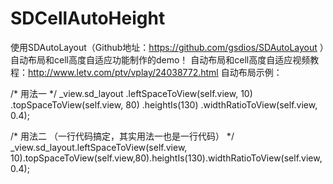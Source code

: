 # SDCellAutoHeight
使用SDAutoLayout（Github地址：https://github.com/gsdios/SDAutoLayout ）自动布局和cell高度自适应功能制作的demo！
自动布局和cell高度自适应视频教程：http://www.letv.com/ptv/vplay/24038772.html
自动布局示例：

/* 用法一 */
_view.sd_layout
.leftSpaceToView(self.view, 10)
.topSpaceToView(self.view, 80)
.heightIs(130)
.widthRatioToView(self.view, 0.4); 

/* 用法二 （一行代码搞定，其实用法一也是一行代码） */
_view.sd_layout.leftSpaceToView(self.view, 10).topSpaceToView(self.view,80).heightIs(130).widthRatioToView(self.view, 0.4);
